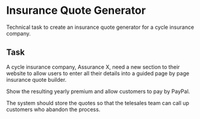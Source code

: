 # Insurance Quote Generator
Technical task to create an insurance quote generator for a cycle insurance company.

## Task
A cycle insurance company, Assurance X, need a new section to their website to allow users to enter all their details into a guided page by page insurance quote builder.

Show the resulting yearly premium and allow customers to pay by PayPal.

The system should store the quotes so that the telesales team can call up customers who abandon the process.